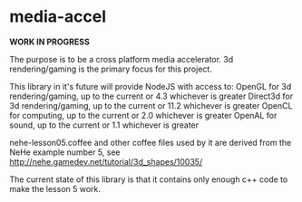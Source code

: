 media-accel
===============

**WORK IN PROGRESS**

The purpose is to be a cross platform media accelerator.
3d rendering/gaming is the primary focus for this project.

This library in it's future will provide NodeJS with access to:
	OpenGL for 3d rendering/gaming, up to the current or 4.3 whichever is greater
	Direct3d for 3d rendering/gaming, up to the current or 11.2 whichever is greater
	OpenCL for computing, up to the current or 2.0 whichever is greater
	OpenAL for sound, up to the current or 1.1 whichever is greater

nehe-lesson05.coffee and other coffee files used by it are derived from
the NeHe example number 5, see http://nehe.gamedev.net/tutorial/3d_shapes/10035/

The current state of this library is that it contains only enough c++ code to
make the lesson 5 work.